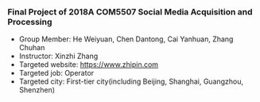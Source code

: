 ### Final Project of 2018A COM5507 Social Media Acquisition and Processing 
- Group Member: He Weiyuan, Chen Dantong, Cai Yanhuan, Zhang Chuhan
- Instructor: Xinzhi Zhang
- Targeted website: https://www.zhipin.com
- Targeted job: Operator
- Targeted city: First-tier city(including Beijing, Shanghai, Guangzhou, Shenzhen)
